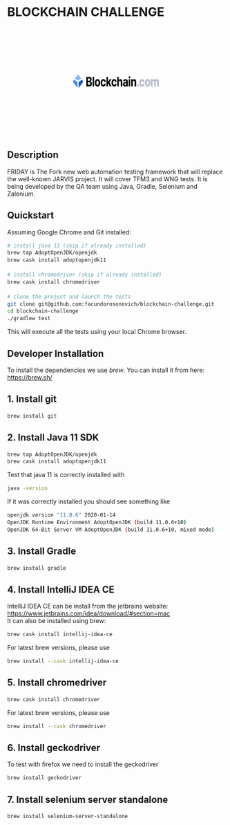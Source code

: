 # BLOCKCHAIN CHALLENGE

<p align="center">
  <img src="images/logo.jpg" width="250" height="250"/>
</p>

## Description

FRIDAY is The Fork new web automation testing framework that will replace the well-known JARVIS project. It will cover TFM3 and WNG tests. It is being developed by the QA team using Java, Gradle, Selenium and Zalenium.

## Quickstart

Assuming Google Chrome and Git installed:

```bash
# install java 11 (skip if already installed)
brew tap AdoptOpenJDK/openjdk
brew cask install adoptopenjdk11

# install chromedriver (skip if already installed)
brew cask install chromedriver

# clone the project and launch the tests
git clone git@github.com:facundorosonovich/blockchain-challenge.git
cd blockchain-challenge
./gradlew test 
```

This will execute all the tests using your local Chrome browser.


## Developer Installation

To install the dependencies we use *brew*. You can install it from here: <https://brew.sh/>

## 1. Install git

```bash
brew install git
```

## 2. Install Java 11 SDK

```bash
brew tap AdoptOpenJDK/openjdk
brew cask install adoptopenjdk11
```

Test that java 11 is correctly installed with

```bash
java -version
```

If it was correctly installed you should see something like

 ```bash
openjdk version "11.0.6" 2020-01-14
OpenJDK Runtime Environment AdoptOpenJDK (build 11.0.6+10)
OpenJDK 64-Bit Server VM AdoptOpenJDK (build 11.0.6+10, mixed mode)
```

## 3. Install Gradle

```bash
brew install gradle
```

## 4. Install IntelliJ IDEA CE

IntelliJ IDEA CE can be install from the jetbrains website: <https://www.jetbrains.com/idea/download/#section=mac>  
It can also be installed using brew:

```bash
brew cask install intellij-idea-ce
```

For latest brew versions, please use

```bash
brew install --cask intellij-idea-ce
```

## 5. Install chromedriver

```bash
brew cask install chromedriver
```

For latest brew versions, please use

```bash
brew install --cask chromedriver
```

## 6. Install geckodriver

To test with firefox we need to install the geckodriver

```bash
brew install geckodriver
```

## 7. Install selenium server standalone

```bash
brew install selenium-server-standalone
```


